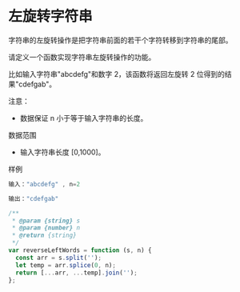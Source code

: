 # 左旋转字符串

字符串的左旋转操作是把字符串前面的若干个字符转移到字符串的尾部。

请定义一个函数实现字符串左旋转操作的功能。

比如输入字符串"abcdefg"和数字 2，该函数将返回左旋转 2 位得到的结果"cdefgab"。

注意：

- 数据保证 n 小于等于输入字符串的长度。

数据范围

- 输入字符串长度 [0,1000]。

样例

```js
输入："abcdefg" , n=2

输出："cdefgab"
```

```ts
/**
 * @param {string} s
 * @param {number} n
 * @return {string}
 */
var reverseLeftWords = function (s, n) {
  const arr = s.split('');
  let temp = arr.splice(0, n);
  return [...arr, ...temp].join('');
};
```
